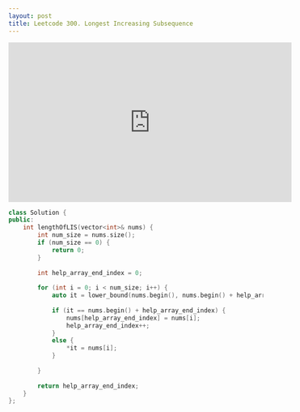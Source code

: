 ```yaml
---
layout: post
title: Leetcode 300. Longest Increasing Subsequence
---
```


<iframe width="560" height="315" src="https://www.youtube.com/embed/SJZ_KlTeG-Y" frameborder="0" allow="autoplay; encrypted-media" allowfullscreen></iframe>


```cpp
class Solution {
public:
    int lengthOfLIS(vector<int>& nums) {
        int num_size = nums.size();
        if (num_size == 0) {
            return 0;
        }
        
        int help_array_end_index = 0;
        
        for (int i = 0; i < num_size; i++) {
            auto it = lower_bound(nums.begin(), nums.begin() + help_array_end_index, nums[i]);
            
            if (it == nums.begin() + help_array_end_index) {
                nums[help_array_end_index] = nums[i];
                help_array_end_index++;
            }
            else {
                *it = nums[i];
            }
            
        }
        
        return help_array_end_index;
    }
};
```
